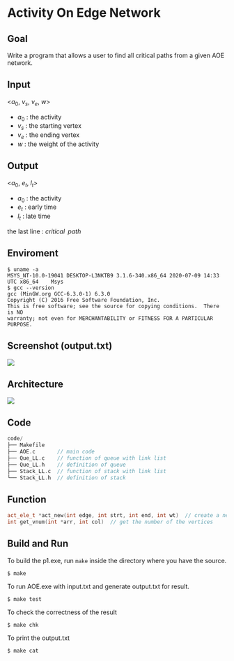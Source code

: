 # Activity On Edge Network

## Goal
Write a program that allows a user to find all critical paths from a given AOE network.

## Input
<$a_0$, $v_s$, $v_e$, $w$>
* $a_0$ : the activity
* $v_s$ : the starting vertex
* $v_e$ : the ending vertex
* $w$ : the weight of the activity

## Output
<$a_0$, $e_t$, $l_t$>
* $a_0$ : the activity
* $e_t$ : early time
* $l_t$ : late time

the last line : $critical\;\;path$

## Enviroment
```
$ uname -a
MSYS_NT-10.0-19041 DESKTOP-L3NKTB9 3.1.6-340.x86_64 2020-07-09 14:33 UTC x86_64    Msys
$ gcc --version
gcc (MinGW.org GCC-6.3.0-1) 6.3.0
Copyright (C) 2016 Free Software Foundation, Inc.
This is free software; see the source for copying conditions.  There is NO
warranty; not even for MERCHANTABILITY or FITNESS FOR A PARTICULAR PURPOSE.
```

## Screenshot (output.txt)
![](https://i.imgur.com/8zZJq4m.png)

## Architecture
![](https://i.imgur.com/qjcgGA2.png)

## Code
```cpp
code/
├── Makefile 
├── AOE.c       // main code
├── Que_LL.c    // function of queue with link list
├── Que_LL.h    // definition of queue
├── Stack_LL.c  // function of stack with link list
└── Stack_LL.h  // definition of stack
```

## Function
```cpp
act_ele_t *act_new(int edge, int strt, int end, int wt)  // create a new node
int get_vnum(int *arr, int col)  // get the number of the vertices
```

## Build and Run
To build the p1.exe, run `make` inside the directory where you have the source.
```
$ make 
```
To run AOE.exe with input.txt and generate output.txt for result.
```
$ make test
```
To check the correctness of the result
```
$ make chk
```
To print the output.txt
```
$ make cat
```